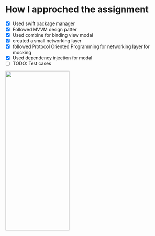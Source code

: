 # How I approched the assignment
- [x] Used swift package manager 
- [x] Followed MVVM design patter 
- [x] Used combine for binding view modal
- [x] created a small networking layer 
- [x] followed Protocol Oriented Programming for networking layer for mocking 
- [x] Used dependency injection for modal
- [ ] TODO: Test cases

<img src="https://user-images.githubusercontent.com/37107537/122651932-821a7a80-d159-11eb-9211-709b38d91f38.png" width="200" height="500">





